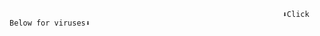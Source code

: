                                                                  ⬇️Click Below for viruses⬇️

                                                                 



                                                                      
